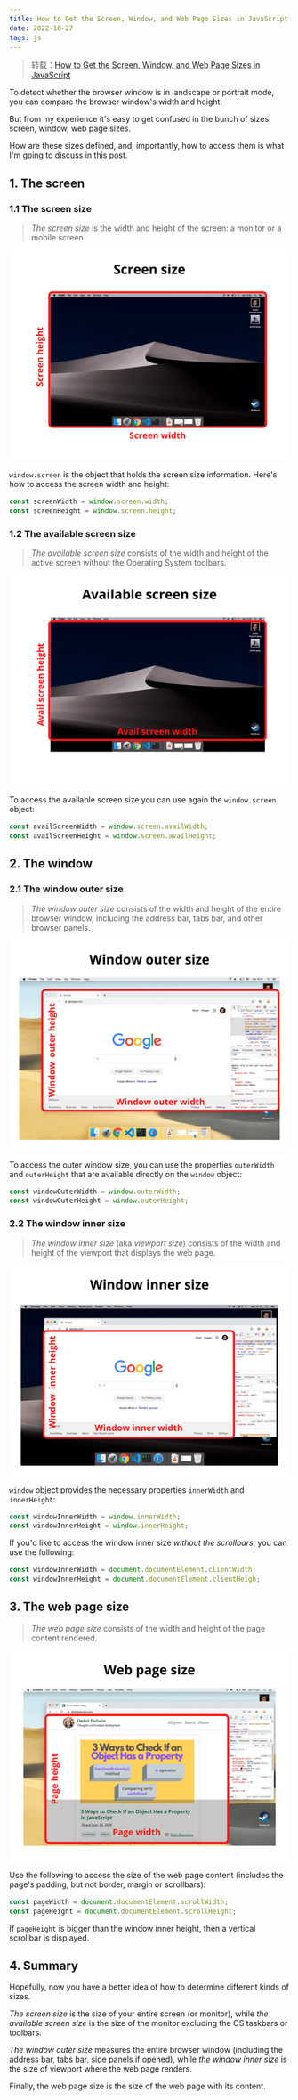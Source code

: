 ```yaml
---
title: How to Get the Screen, Window, and Web Page Sizes in JavaScript
date: 2022-10-27
tags: js
---
```


> 转载：[How to Get the Screen, Window, and Web Page Sizes in JavaScript](https://dmitripavlutin.com/screen-window-page-sizes/)

To detect whether the browser window is in landscape or portrait mode, you can compare the browser window's width and height.

But from my experience it's easy to get confused in the bunch of sizes: screen, window, web page sizes.

How are these sizes defined, and, importantly, how to access them is what I'm going to discuss in this post.

## 1. The screen

### 1.1 The screen size

> _The screen size_ is the width and height of the screen: a monitor or a mobile screen.

![Screen size](javascript-screen-window-page-size/screen-size-2.png)

`window.screen` is the object that holds the screen size information. Here's how to access the screen width and height:

```js
const screenWidth = window.screen.width;
const screenHeight = window.screen.height;
```

### 1.2 The available screen size

> _The available screen size_ consists of the width and height of the active screen without the Operating System toolbars.

![Screen size](javascript-screen-window-page-size/avail-screen-size-3.png)

To access the available screen size you can use again the `window.screen` object:

```js
const availScreenWidth = window.screen.availWidth;
const availScreenHeight = window.screen.availHeight;
```

## 2. The window

### 2.1 The window outer size

> _The window outer size_ consists of the width and height of the entire browser window, including the address bar, tabs bar, and other browser panels.

![Window outer size](javascript-screen-window-page-size/window-outer-size-2.png)

To access the outer window size, you can use the properties `outerWidth` and `outerHeight` that are available directly on the `window` object:

```js
const windowOuterWidth = window.outerWidth;
const windowOuterHeight = window.outerHeight;
```

### 2.2 The window inner size

> _The window inner size_ (aka _viewport size_) consists of the width and height of the viewport that displays the web page.

![Window inner size](javascript-screen-window-page-size/window-inner-size-2.png)

`window` object provides the necessary properties `innerWidth` and `innerHeight`:

```js
const windowInnerWidth = window.innerWidth;
const windowInnerHeight = window.innerHeight;
```

If you'd like to access the window inner size _without the scrollbars_, you can use the following:

```js
const windowInnerWidth = document.documentElement.clientWidth;
const windowInnerHeight = document.documentElement.clientHeigh;
```

## 3. The web page size

> _The web page size_ consists of the width and height of the page content rendered.

![Web page size](javascript-screen-window-page-size/web-page-size.png)

Use the following to access the size of the web page content (includes the page's padding, but not border, margin or scrollbars):

```js
const pageWidth = document.documentElement.scrollWidth;
const pageHeight = document.documentElement.scrollHeight;
```

If `pageHeight` is bigger than the window inner height, then a vertical scrollbar is displayed.

## 4. Summary

Hopefully, now you have a better idea of how to determine different kinds of sizes.

_The screen size_ is the size of your entire screen (or monitor), while _the available screen size_ is the size of the monitor excluding the OS taskbars or toolbars.

_The window outer size_ measures the entire browser window (including the address bar, tabs bar, side panels if opened), while _the window inner size_ is the size of viewport where the web page renders.

Finally, the web page size is the size of the web page with its content.
